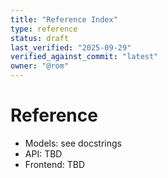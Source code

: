 ```yaml
---
title: "Reference Index"
type: reference
status: draft
last_verified: "2025-09-29"
verified_against_commit: "latest"
owner: "@rom"
---
```


# Reference

- Models: see docstrings
- API: TBD
- Frontend: TBD

